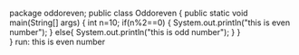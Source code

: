 package oddoreven;
public class Oddoreven {
    public static void main(String[] args) {
       int n=10;
       if(n%2==0)
       {
           System.out.println("this is even number");
       }
       else{
           System.out.println("this is odd number");
       }
    }    
}
 run:
this is even number



